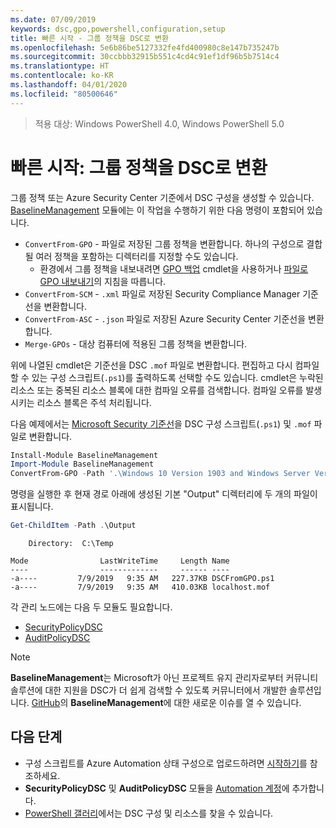 ```yaml
---
ms.date: 07/09/2019
keywords: dsc,gpo,powershell,configuration,setup
title: 빠른 시작 - 그룹 정책을 DSC로 변환
ms.openlocfilehash: 5e6b86be5127332fe4fd400980c8e147b735247b
ms.sourcegitcommit: 30ccbbb32915b551c4cd4c91ef1df96b5b7514c4
ms.translationtype: HT
ms.contentlocale: ko-KR
ms.lasthandoff: 04/01/2020
ms.locfileid: "80500646"
---
```

> 적용 대상: Windows PowerShell 4.0, Windows PowerShell 5.0

# <a name="quickstart-convert-group-policy-into-dsc"></a>빠른 시작: 그룹 정책을 DSC로 변환

그룹 정책 또는 Azure Security Center 기준에서 DSC 구성을 생성할 수 있습니다. [BaselineManagement](https://www.powershellgallery.com/packages/BaselineManagement) 모듈에는 이 작업을 수행하기 위한 다음 명령이 포함되어 있습니다.

- `ConvertFrom-GPO` - 파일로 저장된 그룹 정책을 변환합니다. 하나의 구성으로 결합될 여러 정책을 포함하는 디렉터리를 지정할 수도 있습니다.
  - 환경에서 그룹 정책을 내보내려면 [GPO 백업](/powershell/module/grouppolicy/backup-gpo?view=win10-ps) cmdlet을 사용하거나 [파일로 GPO 내보내기](/microsoft-desktop-optimization-pack/agpm/export-a-gpo-to-a-file)의 지침을 따릅니다.
- `ConvertFrom-SCM` - `.xml` 파일로 저장된 Security Compliance Manager 기준선을 변환합니다.
- `ConvertFrom-ASC` - `.json` 파일로 저장된 Azure Security Center 기준선을 변환합니다.
- `Merge-GPOs` - 대상 컴퓨터에 적용된 그룹 정책을 변환합니다.

위에 나열된 cmdlet은 기준선을 DSC `.mof` 파일로 변환합니다. 편집하고 다시 컴파일할 수 있는 구성 스크립트(`.ps1`)를 출력하도록 선택할 수도 있습니다. cmdlet은 누락된 리소스 또는 중복된 리소스 블록에 대한 컴파일 오류를 검색합니다. 컴파일 오류를 발생시키는 리소스 블록은 주석 처리됩니다.

다음 예제에서는 [Microsoft Security 기준선](https://www.microsoft.com/en-us/download/details.aspx?id=55319)을 DSC 구성 스크립트(`.ps1`) 및 `.mof` 파일로 변환합니다.

```powershell
Install-Module BaselineManagement
Import-Module BaselineManagement
ConvertFrom-GPO -Path '.\Windows 10 Version 1903 and Windows Server Version 1903 Security Baseline\GPOs\' -OutputConfigurationScript
```

명령을 실행한 후 현재 경로 아래에 생성된 기본 "Output" 디렉터리에 두 개의 파일이 표시됩니다.

```powershell
Get-ChildItem -Path .\Output
```

```Output
    Directory:  C:\Temp

Mode                LastWriteTime     Length Name
----                -------------     ------ ----
-a----         7/9/2019   9:35 AM   227.37KB DSCFromGPO.ps1
-a----         7/9/2019   9:35 AM   410.03KB localhost.mof
```

각 관리 노드에는 다음 두 모듈도 필요합니다.

- [SecurityPolicyDSC](https://www.powershellgallery.com/packages/SecurityPolicyDsc)
- [AuditPolicyDSC](https://www.powershellgallery.com/packages/AuditPolicyDsc)

> [!NOTE]
> **BaselineManagement**는 Microsoft가 아닌 프로젝트 유지 관리자로부터 커뮤니티 솔루션에 대한 지원을 DSC가 더 쉽게 검색할 수 있도록 커뮤니터에서 개발한 솔루션입니다. [GitHub](https://github.com/microsoft/BaselineManagement)의 **BaselineManagement**에 대한 새로운 이슈를 열 수 있습니다.

## <a name="next-steps"></a>다음 단계

- 구성 스크립트를 Azure Automation 상태 구성으로 업로드하려면 [시작하기](/azure/automation/automation-dsc-getting-started#importing-a-configuration-into-azure-automation)를 참조하세요.
- **SecurityPolicyDSC** 및 **AuditPolicyDSC** 모듈을 [Automation 계정](/azure/automation/shared-resources/modules)에 추가합니다.
- [PowerShell 갤러리](https://www.powershellgallery.com/)에서는 DSC 구성 및 리소스를 찾을 수 있습니다.
